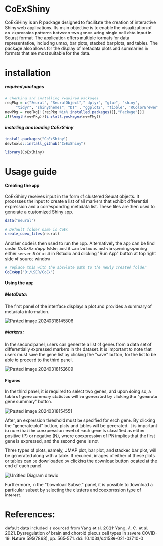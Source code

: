 # CoExShiny
CoExSHiny is an R package designed to facilitate the creation of interactive Shiny web applications. Its main objective is to enable the visualization of co-expression patterns between two genes using single cell data input in Seurat format. The application offers multiple formats for data representation, including umap, bar plots, stacked bar plots, and tables. The package also allows for the display of metadata plots and summaries in formats that are most suitable for the data. 

# installation 

##### required packages
```R
# checking and installing required packages
reqPkg = c("Seurat", "SeuratObject"," dplyr", "glue", "shiny",
     "tidyr", "shinythemes", "DT" , "ggplot2", "tibble", "RColorBrewer")
newPkg = reqPkg[!(reqPkg %in% installed.packages()[,"Package"])]
if(length(newPkg)){install.packages(newPkg)}
```

##### installing and loading CoExShiny
```R
install.packages("CoExShiny")
devtools::install_github("CoExShiny")

library(CoExShiny)
```

# Usage guide
#### Creating the app
CoExShiny receives input in the form of clustered Seurat objects. It processes the input to create a list of all markers that exhibit differential expression and a corresponding metadata list. These files are then used to generate a customized Shiny app.

```R
data("neural")

# Default folder name is CoEx
create_coex_files(neural)
```

Another code is then used to run the app. Alternatively the app can be find under CoEx/bin/app folder and it can be launched via opening opening either `server.R` or `ui.R`  in Rstudio and clicking "Run App" button at top right side of source window

```R
# replace this with the absolute path to the newly created folder
CoExApp("D:/USER/CoEx")
```

#### Using the app
##### MetaData:

The first panel of the interface displays a plot and provides a summary of metadata information.

![Pasted image 20240318145806](https://github.com/rahatghvi/CoExShiny/assets/153312046/614d0215-533b-4d5c-a871-17c6a9efb53a)

##### Markers:
In the second panel, users can generate a list of genes from a data set of differentially expressed markers in the dataset. 
It is important to note that users must save the gene list by clicking the "save" button, for the list to be able to proceed to the third panel.

![Pasted image 20240318152609](https://github.com/rahatghvi/CoExShiny/assets/153312046/186cf6be-9ecd-441b-a03d-3c479f455298)

#### Figures
In the third panel, it is required to select two genes, and upon doing so, a table of gene summary statistics will be generated by clicking the "generate gene summary" button.

![Pasted image 20240318154551](https://github.com/rahatghvi/CoExShiny/assets/153312046/92ba4acc-1144-444f-b597-6b5c399176fa)

After, an expression threshold must be specified for each gene. By clicking the "generate plot" button, plots and tables will be generated. It is important to note that the coexpression level of each gene is classified as either positive (P) or negative (N), where coexpression of PN implies that the first gene is expressed, and the second gene is not. 

Three types of plots, namely, UMAP plot, bar plot, and stacked bar plot, will be generated along with a table. If required, images of either of these plots or tables can be downloaded by clicking the download button located at the end of each panel.

![Untitled Diagram drawio](https://github.com/rahatghvi/CoExShiny/assets/153312046/18eb584d-f293-49c8-a6d5-da535c637978)

Furthermore, in the "Download Subset" panel, it is possible to download a particular subset by selecting the clusters and coexpression type of interest.

# References:
default data included is sourced from Yang et al. 2021:
Yang, A. C. et al. 2021. Dysregulation of brain and choroid plexus cell types in severe COVID-19. Nature 595(7868), pp. 565-571. doi: 10.1038/s41586-021-03710-0

